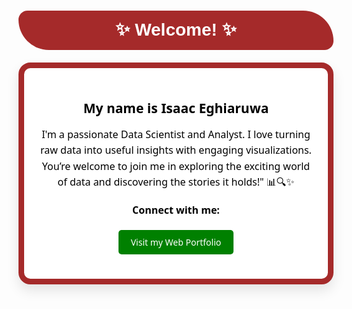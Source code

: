 <a id="2"></a>
# <div style="text-align:center; border-radius:15px 50px; padding:15px; color:white; margin:0; font-size:100%; font-family:Arial; background-color:brown; overflow:hidden"><b>  ✨ **Welcome!** ✨ </b></div>

<div style="background-color: white; border: 9px solid brown; border-radius: 19px; box-shadow: 0 10px 20px rgba(0, 0, 0, 0.1); max-width: 600px; margin: 20px auto; padding: 20px; text-align: center; font-family: 'Segoe UI', Tahoma, Geneva, Verdana, sans-serif;">
    <h2 style="color: black; font-weight: bold; margin-bottom: 10px;">My name is Isaac Eghiaruwa</h2>
    <p style="font-size: 16px; line-height: 1.6; color: black; margin-bottom: 20px;">
       I'm a passionate Data Scientist and Analyst. I love turning raw data into useful insights with engaging visualizations. You’re welcome to join me in exploring the exciting world of data and discovering the stories it holds!" 📊🔍✨
    </p>
    <p style="color: black; font-size: 16px; font-weight: bold;">Connect with me:</p>
       
  <a href="https://manlikeizik.github.io/portfolio" target="_blank" style="display: inline-block; background-color: green; color: white; text-decoration: none; padding: 10px 20px; border-radius: 5px; margin: 5px;">Visit my Web Portfolio</a>
    </div>

<!---
manlikeizik/manlikeizik is a ✨ special ✨ repository because its `README.md` (this file) appears on your GitHub profile.
You can click the Preview link to take a look at your changes.
--->
